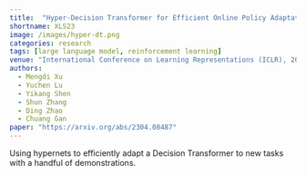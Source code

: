 ```yaml
---
title:  "Hyper-Decision Transformer for Efficient Online Policy Adaptation"
shortname: XLS23
image: /images/hyper-dt.png
categories: research
tags: [large language model, reinforcement learning]
venue: "International Conference on Learning Representations (ICLR), 2023"
authors:
  - Mengdi Xu
  - Yuchen Lu
  - Yikang Shen
  - Shun Zhang
  - Ding Zhao
  - Chuang Gan
paper: "https://arxiv.org/abs/2304.08487"
---
```

Using hypernets to efficiently adapt a Decision Transformer to new tasks with a handful of demonstrations.

<!-- Also presented at the _Foundation Models for Decision Making Workshop_ at _NeurIPS_, 2022. -->
